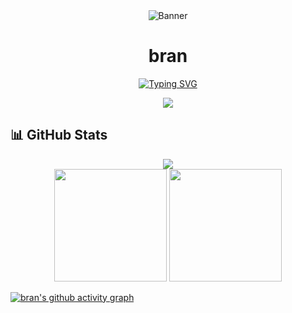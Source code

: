 <div align="center">
  <img src="https://raw.githubusercontent.com/brann-dev/assets/main/zero-slash.gif" alt="Banner" />
  
  # bran
  
  [![Typing SVG](https://readme-typing-svg.herokuapp.com?font=Fira+Code&pause=1000&color=00FF00&center=true&vCenter=true&width=435&lines=Full+Stack+Developer;AI+=+<3;DeFi+🧧🤑💰;Unicorns+🦄)](https://git.io/typing-svg)
  
  <div align="center">
    <img src="https://skillicons.dev/icons?i=nextjs,react,typescript,javascript,rust,nodejs,python,solidity&perline=8" />
  </div>
</div>


## 📊 GitHub Stats
<div align="center">
  <img src="https://github-readme-streak-stats.herokuapp.com/?user=brann-dev&theme=dark" />
</div>

<div align="center">
  <img height="180em" src="https://github-readme-stats.vercel.app/api?username=brann-dev&show_icons=true&theme=dark&include_all_commits=true&count_private=true"/>
  <img height="180em" src="https://github-readme-stats.vercel.app/api/top-langs/?username=brann-dev&layout=compact&langs_count=8&theme=dark"/>
</div>

[![bran's github activity graph](https://github-readme-activity-graph.vercel.app/graph?username=brann-dev&theme=react-dark&hide_border=true&color=00FF00&line=00FF00&point=FFFFFF)](https://github.com/ashutosh00710/github-readme-activity-graph)
